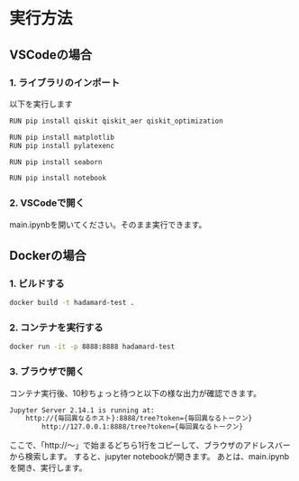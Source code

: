 # 実行方法
## VSCodeの場合
### 1. ライブラリのインポート
以下を実行します

```bash
RUN pip install qiskit qiskit_aer qiskit_optimization

RUN pip install matplotlib
RUN pip install pylatexenc

RUN pip install seaborn

RUN pip install notebook
```

### 2. VSCodeで開く
main.ipynbを開いてください。そのまま実行できます。

## Dockerの場合
### 1. ビルドする

```bash
docker build -t hadamard-test .
```

### 2. コンテナを実行する

```bash
docker run -it -p 8888:8888 hadamard-test
```

### 3. ブラウザで開く
コンテナ実行後、10秒ちょっと待つと以下の様な出力が確認できます。

```bash
Jupyter Server 2.14.1 is running at:
    http://{毎回異なるホスト}:8888/tree?token={毎回異なるトークン}
        http://127.0.0.1:8888/tree?token={毎回異なるトークン}
```

ここで、「http://〜」で始まるどちら1行をコピーして、ブラウザのアドレスバーから検索します。
すると、jupyter notebookが開きます。
あとは、main.ipynbを開き、実行します。
